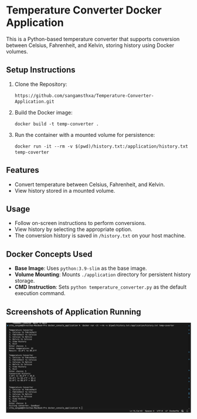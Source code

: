 # Temperature Converter Docker Application

This is a Python-based temperature converter that supports conversion between Celsius, Fahrenheit, and Kelvin, storing history using Docker volumes.

## Setup Instructions
1. Clone the Repository:
   ```
   https://github.com/sangamsthxa/Temperature-Converter-Application.git
   ```
2. Build the Docker image:
   ```
   docker build -t temp-converter .
   ```
3. Run the container with a mounted volume for persistence:
   ```
   docker run -it --rm -v $(pwd)/history.txt:/application/history.txt temp-coverter
   ```

## Features
- Convert temperature between Celsius, Fahrenheit, and Kelvin.
- View history stored in a mounted volume.

## Usage
- Follow on-screen instructions to perform conversions.
- View history by selecting the appropriate option.
- The conversion history is saved in `/history.txt` on your host machine.

## Docker Concepts Used
- **Base Image**: Uses `python:3.9-slim` as the base image.
- **Volume Mounting**: Mounts `./application` directory for persistent history storage.
- **CMD Instruction**: Sets `python temperature_converter.py` as the default execution command.

## Screenshots of Application Running
![Temperature Converter Running](screenshots/temperature_converter.png)

```